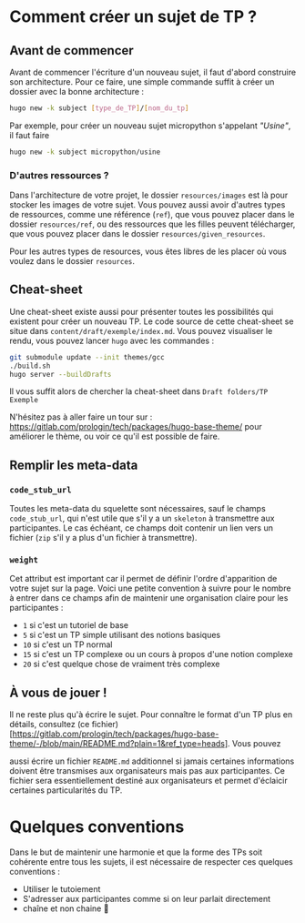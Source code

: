 # Comment créer un sujet de TP ?

## Avant de commencer

Avant de commencer l'écriture d'un nouveau sujet, il faut d'abord construire son
architecture. Pour ce faire, une simple commande suffit à créer un dossier avec
la bonne architecture : 

```bash
hugo new -k subject [type_de_TP]/[nom_du_tp]
```

Par exemple, pour créer un nouveau sujet micropython s'appelant _"Usine"_, il
faut faire 

```bash
hugo new -k subject micropython/usine
```

### D'autres ressources ?

Dans l'architecture de votre projet, le dossier `resources/images` est là pour
stocker les images de votre sujet. 
Vous pouvez aussi avoir d'autres types de ressources, comme une référence (`ref`), que vous
pouvez placer dans le dossier `resources/ref`, ou des ressources que les filles peuvent
télécharger, que vous pouvez placer dans le dossier `resources/given_resources`. 

Pour les autres types de resources, vous êtes libres de les placer où vous
voulez dans le dossier `resources`. 


## Cheat-sheet

Une cheat-sheet existe aussi pour présenter toutes les possibilités qui existent
pour créer un nouveau TP. 
Le code source de cette cheat-sheet se situe dans
`content/draft/exemple/index.md`. Vous pouvez visualiser le rendu, vous
pouvez lancer `hugo` avec les commandes :


```bash
git submodule update --init themes/gcc
./build.sh
hugo server --buildDrafts
```

Il vous suffit alors de chercher la cheat-sheet dans `Draft folders/TP Exemple`

N'hésitez pas à aller faire un tour sur : https://gitlab.com/prologin/tech/packages/hugo-base-theme/ pour améliorer le thème, ou voir ce qu'il est possible de faire.

## Remplir les meta-data

### `code_stub_url`

Toutes les meta-data du squelette sont nécessaires, sauf le champs
`code_stub_url`, qui n'est utile que s'il y a un `skeleton` à transmettre aux
participantes. Le cas échéant, ce champs doit contenir un lien vers un fichier
(`zip` s'il y a plus d'un fichier à transmettre). 

### `weight`

Cet attribut est important car il permet de définir l'ordre d'apparition de
votre sujet sur la page. 
Voici une petite convention à suivre pour le nombre à entrer dans ce champs afin 
de maintenir une organisation claire pour les participantes : 
- `1` si c'est un tutoriel de base
- `5` si c'est un TP simple utilisant des notions basiques
- `10` si c'est un TP normal
- `15` si c'est un TP complexe ou un cours à propos d'une notion complexe
- `20` si c'est quelque chose de vraiment très complexe


## À vous de jouer !

Il ne reste plus qu'à écrire le sujet. Pour connaître le format d'un TP plus en détails, consultez (ce fichier)[https://gitlab.com/prologin/tech/packages/hugo-base-theme/-/blob/main/README.md?plain=1&ref_type=heads]. Vous pouvez

aussi écrire un fichier `README.md` additionnel si jamais certaines informations doivent
être transmises aux organisateurs mais pas aux participantes. 
Ce fichier sera essentiellement destiné aux organisateurs et permet d'éclaicir certaines
particularités du TP. 


# Quelques conventions

Dans le but de maintenir une harmonie et que la forme des TPs soit cohérente entre tous les sujets, il est nécessaire de respecter ces quelques conventions : 
- Utiliser le tutoiement
- S'adresser aux participantes comme si on leur parlait directement
- chaîne et non chaine 👀
